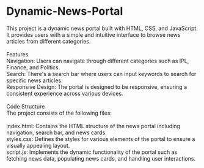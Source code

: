 # Dynamic-News-Portal
This project is a dynamic news portal built with HTML, CSS, and JavaScript. It provides users with a simple and intuitive interface to browse news articles from different categories.<br>
<br>
Features<br>
Navigation: Users can navigate through different categories such as IPL, Finance, and Politics.<br>
Search: There's a search bar where users can input keywords to search for specific news articles.<br>
Responsive Design: The portal is designed to be responsive, ensuring a consistent experience across various devices.<br>
<br>
Code Structure<br>
The project consists of the following files:<br>
<br>
index.html: Contains the HTML structure of the news portal including navigation, search bar, and news cards.<br>
styles.css: Defines the styles for various elements of the portal to ensure a visually appealing layout.<br>
script.js: Implements the dynamic functionality of the portal such as fetching news data, populating news cards, and handling user interactions.<br>
